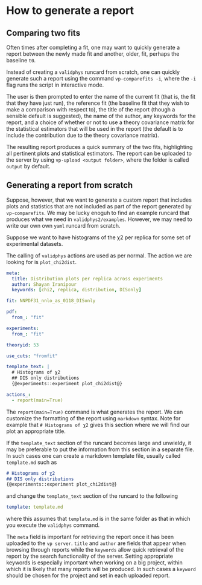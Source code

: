 # How to generate a report

## Comparing two fits

Often times after completing a fit, one may want to quickly generate a report between
the newly made fit and another, older, fit, perhaps the baseline `t0`.

Instead of creating a `validphys` runcard from scratch, one can quickly generate such a report
using the command `vp-comparefits -i`, where the `-i` flag runs the script in interactive
mode.

The user is then prompted to enter the name of the current fit (that is, the fit that they have just run),
the reference fit (the baseline fit that they wish to make a comparison with respect to), the title of the report
(though a sensible default is suggested), the name of the author, any keywords for the report, and a choice of
whether or not to use a theory covariance matrix for the statistical estimators that will be used in the
report (the default is to include the contribution due to the theory covariance matrix).

The resulting report produces a quick summary of the two fits, highlighting all pertinent plots and statistical
estimators. The report can be uploaded to the server by using `vp-upload <output folder>`, where the folder is
called `output` by default.

## Generating a report from scratch

Suppose, however, that we want to generate a custom report that includes plots and statistics that are not
included as part of the report generated by `vp-comparefits`. We may be lucky enoguh to find an example runcard
that produces what we need in `validphys2/examples`. However, we may need to write our own own `yaml` runcard
from scratch.

Suppose we want to have histograms of the χ2 per replica for some set of experimental datasets.

The calling of `validphys` actions are used as per normal. The action we are looking for is `plot_chi2dist`.

```yaml
meta:
  title: Distribution plots per replica across experiments
  author: Shayan Iranipour
  keywords: [chi2, replica, distribution, DISonly]

fit: NNPDF31_nnlo_as_0118_DISonly

pdf:
  from_: "fit"

experiments:
  from_: "fit"

theoryid: 53

use_cuts: "fromfit"

template_text: |
  # Histograms of χ2
  ## DIS only distributions
  {@experiments::experiment plot_chi2dist@}

actions_:
  - report(main=True)
```

The `report(main=True)` command is what generates the report. We can customize the formatting of the report using
`markdown` syntax. Note for example that `# Histograms of χ2` gives this section where we will find our plot an
appropriate title.

If the `template_text` section of the runcard becomes large and unwieldy, it may be preferable to put the information
from this section in a separate file. In such cases one can create a markdown template file, usually called `template.md`
such as

```md
# Histograms of χ2
## DIS only distributions
{@experiments::experiment plot_chi2dist@}
```

and change the `template_text` section of the runcard to the following

```yaml
template: template.md
```

where this assumes that `template.md` is in the same folder as that in which you execute the `validphys` command.

The `meta` field is important for retrieving the report once it has been uploaded to the `vp server`. `title` and
`author` are fields that appear when browsing through reports while the `keywords` allow quick retrieval of the report by
the search functionality of the server. Setting appropriate keywords is especially important when working on a big
project, within which it is likely that many reports will be produced. In such cases a `keyword` should be chosen for
the project and set in each uploaded report.

